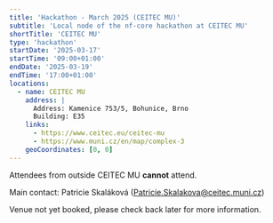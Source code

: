 ```yaml
---
title: 'Hackathon - March 2025 (CEITEC MU)'
subtitle: 'Local node of the nf-core hackathon at CEITEC MU'
shortTitle: 'CEITEC MU'
type: 'hackathon'
startDate: '2025-03-17'
startTime: '09:00+01:00'
endDate: '2025-03-19'
endTime: '17:00+01:00'
locations:
  - name: CEITEC MU
    address: |
      Address: Kamenice 753/5, Bohunice, Brno
      Building: E35
    links:
      - https://www.ceitec.eu/ceitec-mu
      - https://www.muni.cz/en/map/complex-3
    geoCoordinates: [0, 0]
---
```


Attendees from outside CEITEC MU **cannot** attend.

Main contact: Patricie Skaláková ([Patricie.Skalakova@ceitec.muni.cz](mailto:Patricie.Skalakova@ceitec.muni.cz))

Venue not yet booked, please check back later for more information.
